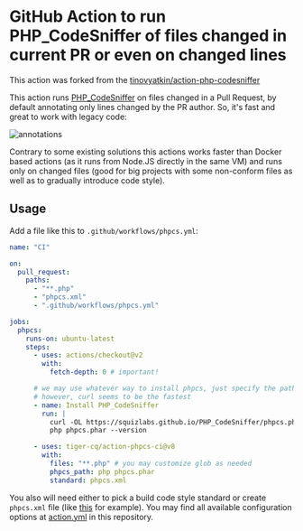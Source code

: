 # GitHub Action to run PHP_CodeSniffer of files changed in current PR or even on changed lines

This action was forked from the [tinovyatkin/action-php-codesniffer](https://github.com/tinovyatkin/action-php-codesniffer)

This action runs [PHP_CodeSniffer](https://github.com/squizlabs/PHP_CodeSniffer) on files changed in a Pull Request, by default annotating only lines changed by the PR author. So, it's fast and great to work with legacy code:

![annotations](.github/screenshot-phpcs-action.png)

Contrary to some existing solutions this actions works faster than Docker based actions (as it runs from Node.JS directly in the same VM) and runs only on changed files (good
for big projects with some non-conform files as well as to gradually introduce code style).

## Usage

Add a file like this to `.github/workflows/phpcs.yml`:

```yml
name: "CI"

on:
  pull_request:
    paths:
      - "**.php"
      - "phpcs.xml"
      - ".github/workflows/phpcs.yml"

jobs:
  phpcs:
    runs-on: ubuntu-latest
    steps:
      - uses: actions/checkout@v2
        with:
          fetch-depth: 0 # important!

      # we may use whatever way to install phpcs, just specify the path on the next step
      # however, curl seems to be the fastest
      - name: Install PHP_CodeSniffer
        run: |
          curl -OL https://squizlabs.github.io/PHP_CodeSniffer/phpcs.phar
          php phpcs.phar --version

      - uses: tiger-cq/action-phpcs-ci@v8
        with:
          files: "**.php" # you may customize glob as needed
          phpcs_path: php phpcs.phar
          standard: phpcs.xml
```

You also will need either to pick a build code style standard or create `phpcs.xml` file (like [this](https://github.com/woocommerce/woocommerce/blob/master/phpcs.xml) for example).
You may find all available configuration options at [action.yml](action.yml) in this repository.

